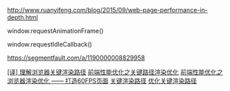 http://www.ruanyifeng.com/blog/2015/09/web-page-performance-in-depth.html

window.requestAnimationFrame()

window.requestIdleCallback()

https://segmentfault.com/a/1190000008829958

[[译] 理解浏览器关键渲染路径](https://juejin.im/entry/58be18c061ff4b006cfde435)
[前端性能优化之关键路径渲染优化](https://github.com/fi3ework/blog/issues/3)
[前端性能优化之浏览器渲染优化 —— 打造60FPS页面](https://github.com/fi3ework/blog/issues/9)
[关键渲染路径](https://mp.weixin.qq.com/s/VPm771Xs2G4Vg3J8A2A11A)
[优化关键渲染路径](https://mp.weixin.qq.com/s/PyRQk2saDqGoGhDZ_0ICUQ)